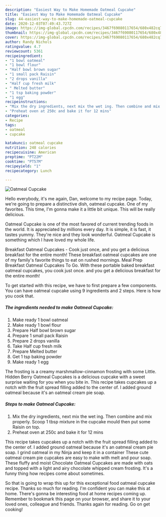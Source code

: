 ```yaml
---
description: "Easiest Way to Make Homemade Oatmeal Cupcake"
title: "Easiest Way to Make Homemade Oatmeal Cupcake"
slug: 44-easiest-way-to-make-homemade-oatmeal-cupcake
date: 2020-12-03T07:49:43.727Z
image: https://img-global.cpcdn.com/recipes/3467f69080117654/680x482cq70/oatmeal-cupcake-recipe-main-photo.jpg
thumbnail: https://img-global.cpcdn.com/recipes/3467f69080117654/680x482cq70/oatmeal-cupcake-recipe-main-photo.jpg
cover: https://img-global.cpcdn.com/recipes/3467f69080117654/680x482cq70/oatmeal-cupcake-recipe-main-photo.jpg
author: Randy Nichols
ratingvalue: 4.7
reviewcount: 5361
recipeingredient:
- "1 bowl oatmeal"
- "1 bowl flour"
- "Half bowl brown sugar"
- "1 small pack Raisin"
- "2 drops vanilla"
- "Half cup fresh milk"
- " Melted butter"
- "1 tsp baking powder"
- "1 egg"
recipeinstructions:
- "Mix the dry ingredients, next mix the wet ing. Then combine and mix properly. Scoop 1 tbsp mixture in the cupcake mould then put some Raisin on top."
- "Preheat oven at 250c and bake it for 12 mins"
categories:
- Recipe
tags:
- oatmeal
- cupcake

katakunci: oatmeal cupcake 
nutrition: 248 calories
recipecuisine: American
preptime: "PT22M"
cooktime: "PT57M"
recipeyield: "1"
recipecategory: Lunch

---
```



![Oatmeal Cupcake](https://img-global.cpcdn.com/recipes/3467f69080117654/680x482cq70/oatmeal-cupcake-recipe-main-photo.jpg)

Hello everybody, it's me again, Dan, welcome to my recipe page. Today, we're going to prepare a distinctive dish, oatmeal cupcake. One of my favorites. This time, I'm gonna make it a little bit unique. This will be really delicious.

Oatmeal Cupcake is one of the most favored of current trending foods in the world. It is appreciated by millions every day. It is simple, it is fast, it tastes yummy. They're nice and they look wonderful. Oatmeal Cupcake is something which I have loved my whole life.

Breakfast Oatmeal Cupcakes - Cook just once, and you get a delicious breakfast for the entire month! These breakfast oatmeal cupcakes are one of my family&#39;s favorite things to eat on rushed mornings. Meal Prep Breakfast Oatmeal Cupcakes To Go. With these portable baked breakfast oatmeal cupcakes, you cook just once. and you get a delicious breakfast for the entire month!


To get started with this recipe, we have to first prepare a few components. You can have oatmeal cupcake using 9 ingredients and 2 steps. Here is how you cook that.

<!--inarticleads1-->

##### The ingredients needed to make Oatmeal Cupcake:

1. Make ready 1 bowl oatmeal
1. Make ready 1 bowl flour
1. Prepare Half bowl brown sugar
1. Prepare 1 small pack Raisin
1. Prepare 2 drops vanilla
1. Take Half cup fresh milk
1. Prepare  Melted butter
1. Get 1 tsp baking powder
1. Make ready 1 egg


The frosting is a creamy marshmallow-cinnamon frosting with some Little. Hidden Berry Oatmeal Cupcakes is a delicious cupcake with a sweet surprise waiting for you when you bite in. This recipe takes cupcakes up a notch with the fruit spread filling added to the center of. I added ground oatmeal because it&#39;s an oatmeal cream pie soap. 

<!--inarticleads2-->

##### Steps to make Oatmeal Cupcake:

1. Mix the dry ingredients, next mix the wet ing. Then combine and mix properly. Scoop 1 tbsp mixture in the cupcake mould then put some Raisin on top.
1. Preheat oven at 250c and bake it for 12 mins


This recipe takes cupcakes up a notch with the fruit spread filling added to the center of. I added ground oatmeal because it&#39;s an oatmeal cream pie soap. I grind oatmeal in my Ninja and keep it in a container These cute oatmeal cream pie cupcakes are easy to make with melt and pour soap. These fluffy and moist Chocolate Oatmeal Cupcakes are made with oats and topped with a light and airy chocolate whipped cream frosting. It&#39;s a funny thing how recipes come about sometimes. 

So that is going to wrap this up for this exceptional food oatmeal cupcake recipe. Thanks so much for reading. I'm confident you can make this at home. There's gonna be interesting food at home recipes coming up. Remember to bookmark this page on your browser, and share it to your loved ones, colleague and friends. Thanks again for reading. Go on get cooking!
